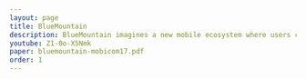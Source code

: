 ```yaml
---
layout: page
title: BlueMountain
description: BlueMountain imagines a new mobile ecosystem where users can customize the behavior of their storage by installing <i>storage plugins</i>---regular apps that control how read/write calls should behave. For more information, check out the website at <a href="http://bluemountain.cse.buffalo.edu">http://bluemountain.cse.buffalo.edu</a>.
youtube: Z1-0o-X5Nmk
paper: bluemountain-mobicom17.pdf
order: 1
---
```

